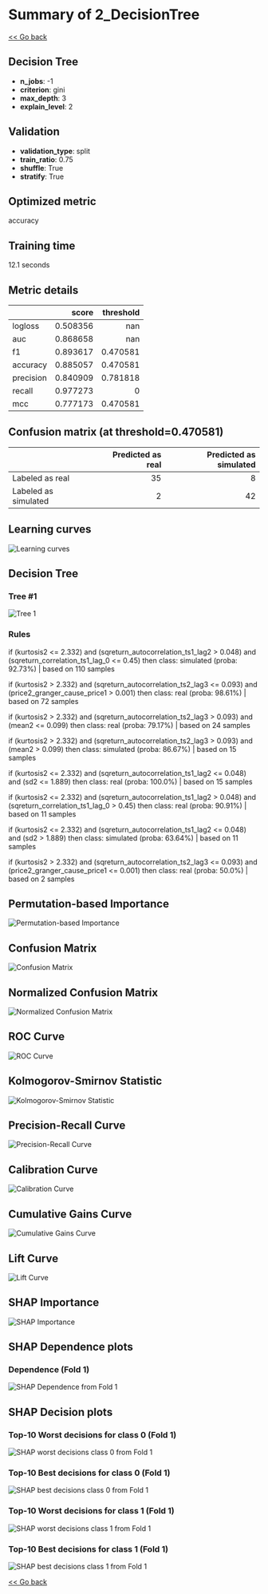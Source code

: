 # Summary of 2_DecisionTree

[<< Go back](../README.md)


## Decision Tree
- **n_jobs**: -1
- **criterion**: gini
- **max_depth**: 3
- **explain_level**: 2

## Validation
 - **validation_type**: split
 - **train_ratio**: 0.75
 - **shuffle**: True
 - **stratify**: True

## Optimized metric
accuracy

## Training time

12.1 seconds

## Metric details
|           |    score |   threshold |
|:----------|---------:|------------:|
| logloss   | 0.508356 |  nan        |
| auc       | 0.868658 |  nan        |
| f1        | 0.893617 |    0.470581 |
| accuracy  | 0.885057 |    0.470581 |
| precision | 0.840909 |    0.781818 |
| recall    | 0.977273 |    0        |
| mcc       | 0.777173 |    0.470581 |


## Confusion matrix (at threshold=0.470581)
|                      |   Predicted as real |   Predicted as simulated |
|:---------------------|--------------------:|-------------------------:|
| Labeled as real      |                  35 |                        8 |
| Labeled as simulated |                   2 |                       42 |

## Learning curves
![Learning curves](learning_curves.png)

## Decision Tree 

### Tree #1
![Tree 1](learner_fold_0_tree.svg)

### Rules

if (kurtosis2 <= 2.332) and (sqreturn_autocorrelation_ts1_lag2 > 0.048) and (sqreturn_correlation_ts1_lag_0 <= 0.45) then class: simulated (proba: 92.73%) | based on 110 samples

if (kurtosis2 > 2.332) and (sqreturn_autocorrelation_ts2_lag3 <= 0.093) and (price2_granger_cause_price1 > 0.001) then class: real (proba: 98.61%) | based on 72 samples

if (kurtosis2 > 2.332) and (sqreturn_autocorrelation_ts2_lag3 > 0.093) and (mean2 <= 0.099) then class: real (proba: 79.17%) | based on 24 samples

if (kurtosis2 > 2.332) and (sqreturn_autocorrelation_ts2_lag3 > 0.093) and (mean2 > 0.099) then class: simulated (proba: 86.67%) | based on 15 samples

if (kurtosis2 <= 2.332) and (sqreturn_autocorrelation_ts1_lag2 <= 0.048) and (sd2 <= 1.889) then class: real (proba: 100.0%) | based on 15 samples

if (kurtosis2 <= 2.332) and (sqreturn_autocorrelation_ts1_lag2 > 0.048) and (sqreturn_correlation_ts1_lag_0 > 0.45) then class: real (proba: 90.91%) | based on 11 samples

if (kurtosis2 <= 2.332) and (sqreturn_autocorrelation_ts1_lag2 <= 0.048) and (sd2 > 1.889) then class: simulated (proba: 63.64%) | based on 11 samples

if (kurtosis2 > 2.332) and (sqreturn_autocorrelation_ts2_lag3 <= 0.093) and (price2_granger_cause_price1 <= 0.001) then class: real (proba: 50.0%) | based on 2 samples





## Permutation-based Importance
![Permutation-based Importance](permutation_importance.png)
## Confusion Matrix

![Confusion Matrix](confusion_matrix.png)


## Normalized Confusion Matrix

![Normalized Confusion Matrix](confusion_matrix_normalized.png)


## ROC Curve

![ROC Curve](roc_curve.png)


## Kolmogorov-Smirnov Statistic

![Kolmogorov-Smirnov Statistic](ks_statistic.png)


## Precision-Recall Curve

![Precision-Recall Curve](precision_recall_curve.png)


## Calibration Curve

![Calibration Curve](calibration_curve_curve.png)


## Cumulative Gains Curve

![Cumulative Gains Curve](cumulative_gains_curve.png)


## Lift Curve

![Lift Curve](lift_curve.png)



## SHAP Importance
![SHAP Importance](shap_importance.png)

## SHAP Dependence plots

### Dependence (Fold 1)
![SHAP Dependence from Fold 1](learner_fold_0_shap_dependence.png)

## SHAP Decision plots

### Top-10 Worst decisions for class 0 (Fold 1)
![SHAP worst decisions class 0 from Fold 1](learner_fold_0_shap_class_0_worst_decisions.png)
### Top-10 Best decisions for class 0 (Fold 1)
![SHAP best decisions class 0 from Fold 1](learner_fold_0_shap_class_0_best_decisions.png)
### Top-10 Worst decisions for class 1 (Fold 1)
![SHAP worst decisions class 1 from Fold 1](learner_fold_0_shap_class_1_worst_decisions.png)
### Top-10 Best decisions for class 1 (Fold 1)
![SHAP best decisions class 1 from Fold 1](learner_fold_0_shap_class_1_best_decisions.png)

[<< Go back](../README.md)
